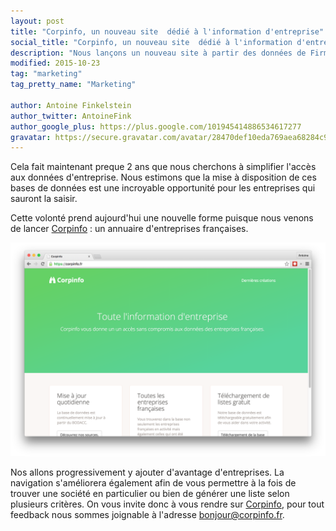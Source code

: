 ```yaml
---
layout: post
title: "Corpinfo, un nouveau site  dédié à l'information d'entreprise"
social_title: "Corpinfo, un nouveau site  dédié à l'information d'entreprise"
description: "Nous lançons un nouveau site à partir des données de Firmapi sur l'information d'entreprise: Corpinfo"
modified: 2015-10-23
tag: "marketing"
tag_pretty_name: "Marketing"

author: Antoine Finkelstein
author_twitter: AntoineFink
author_google_plus: https://plus.google.com/101945414886534617277
gravatar: https://secure.gravatar.com/avatar/28470def10eda769aea68284c919493f?d=mm&s=40&r=G
---
```


Cela fait maintenant preque 2 ans que nous cherchons à simplifier l'accès aux données d'entreprise. Nous estimons que la mise à disposition de ces bases de données est une incroyable opportunité pour les entreprises qui sauront la saisir.

Cette volonté prend aujourd'hui une nouvelle forme puisque nous venons de lancer [Corpinfo](https://corpinfo.fr) : un annuaire d'entreprises françaises.

<img class="img-responsive" src="/images/corpinfo-screen.png" alt="Page d'accueil de Corpinfo.fr">

Nos allons progressivement y ajouter d'avantage d'entreprises. La navigation s'améliorera également afin de vous permettre à la fois de trouver une société en particulier ou bien de générer une liste selon plusieurs critères. On vous invite donc à vous rendre sur [Corpinfo](https://corpinfo.fr), pour tout feedback nous sommes joignable à l'adresse bonjour@corpinfo.fr.
